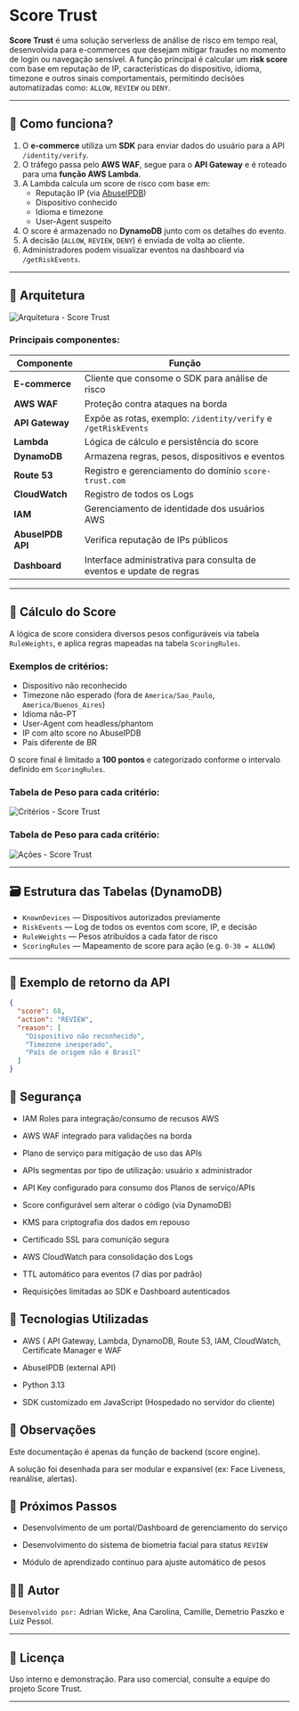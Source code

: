 # Score Trust

**Score Trust** é uma solução serverless de análise de risco em tempo real, desenvolvida para e-commerces que desejam mitigar fraudes no momento de login ou navegação sensível. A função principal é calcular um **risk score** com base em reputação de IP, características do dispositivo, idioma, timezone e outros sinais comportamentais, permitindo decisões automatizadas como: `ALLOW`, `REVIEW` ou `DENY`.

---

## 🧠 Como funciona?

1. O **e-commerce** utiliza um **SDK** para enviar dados do usuário para a API `/identity/verify`.
2. O tráfego passa pelo **AWS WAF**, segue para o **API Gateway** e é roteado para uma **função AWS Lambda**.
3. A Lambda calcula um score de risco com base em:
   - Reputação IP (via [AbuseIPDB](https://www.abuseipdb.com))
   - Dispositivo conhecido
   - Idioma e timezone
   - User-Agent suspeito
4. O score é armazenado no **DynamoDB** junto com os detalhes do evento.
5. A decisão (`ALLOW`, `REVIEW`, `DENY`) é enviada de volta ao cliente.
6. Administradores podem visualizar eventos na dashboard via `/getRiskEvents`.

---

## 🧩 Arquitetura

![Arquitetura - Score Trust](img/arquitetura_score_trust.png)

### Principais componentes:

| Componente         | Função                                                                 |
|--------------------|------------------------------------------------------------------------|
| **E-commerce**     | Cliente que consome o SDK para análise de risco                        |
| **AWS WAF**        | Proteção contra ataques na borda                                       |
| **API Gateway**    | Expõe as rotas, exemplo: `/identity/verify` e `/getRiskEvents`         |
| **Lambda**         | Lógica de cálculo e persistência do score                              |
| **DynamoDB**       | Armazena regras, pesos, dispositivos e eventos                         |
| **Route 53**       | Registro e gerenciamento do domínio `score-trust.com`                  |
| **CloudWatch**     | Registro de todos os Logs                                              |
| **IAM**            | Gerenciamento de identidade dos usuários AWS                           |
| **AbuseIPDB API**  | Verifica reputação de IPs públicos                                     |
| **Dashboard**      | Interface administrativa para consulta de eventos e update de regras   |

---

## 🧮 Cálculo do Score

A lógica de score considera diversos pesos configuráveis via tabela `RuleWeights`, e aplica regras mapeadas na tabela `ScoringRules`.

### Exemplos de critérios:
- Dispositivo não reconhecido
- Timezone não esperado (fora de `America/Sao_Paulo`, `America/Buenos_Aires`)
- Idioma não-PT
- User-Agent com headless/phantom
- IP com alto score no AbuseIPDB
- País diferente de BR

O score final é limitado a **100 pontos** e categorizado conforme o intervalo definido em `ScoringRules`.

### Tabela de Peso para cada critério:

![Critérios - Score Trust](img/table_criterios.png)

### Tabela de Peso para cada critério:

![Ações - Score Trust](img/table_acoes.png)

---

## 🗃️ Estrutura das Tabelas (DynamoDB)

- `KnownDevices` — Dispositivos autorizados previamente
- `RiskEvents` — Log de todos os eventos com score, IP, e decisão
- `RuleWeights` — Pesos atribuídos a cada fator de risco
- `ScoringRules` — Mapeamento de score para ação (e.g. `0-30 = ALLOW`)

---

## 🧪 Exemplo de retorno da API

```json
{
  "score": 68,
  "action": "REVIEW",
  "reason": [
    "Dispositivo não reconhecido",
    "Timezone inesperado",
    "País de origem não é Brasil"
  ]
}
```

## 🔐 Segurança
- IAM Roles para integração/consumo de recusos AWS

- AWS WAF integrado para validações na borda

- Plano de serviço para mitigação de uso das APIs

- APIs segmentas por tipo de utilização: usuário x administrador

- API Key configurado para consumo dos Planos de serviço/APIs

- Score configurável sem alterar o código (via DynamoDB)

- KMS para criptografia dos dados em repouso

- Certificado SSL para comunição segura

- AWS CloudWatch para consolidação dos Logs

- TTL automático para eventos (7 dias por padrão)

- Requisições limitadas ao SDK e Dashboard autenticados

## 🚀 Tecnologias Utilizadas
- AWS ( API Gateway, Lambda, DynamoDB, Route 53, IAM, CloudWatch, Certificate Manager e WAF

- AbuseIPDB (external API)

- Python 3.13

- SDK customizado em JavaScript (Hospedado no servidor do cliente)

## 📌 Observações
Este documentação é apenas da função de backend (score engine).

A solução foi desenhada para ser modular e expansível (ex: Face Liveness, reanálise, alertas).

## 🧭 Próximos Passos
- Desenvolvimento de um portal/Dashboard de gerenciamento do serviço

- Desenvolvimento do sistema de biometria facial para status `REVIEW`

- Módulo de aprendizado contínuo para ajuste automático de pesos

## 👨‍💻 Autor
`Desenvolvido por:` Adrian Wicke, Ana Carolina, Camille, Demetrio Paszko e Luiz Pessol.

---

## 📄 Licença

Uso interno e demonstração. Para uso comercial, consulte a equipe do projeto Score Trust.

--- 
